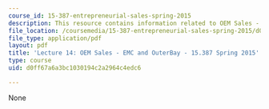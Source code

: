 ```yaml
---
course_id: 15-387-entrepreneurial-sales-spring-2015
description: This resource contains information related to OEM Sales - EMC and OuterBay.
file_location: /coursemedia/15-387-entrepreneurial-sales-spring-2015/d0ff67a6a3bc1030194c2a2964c4edc6_MIT15_387S15_Lecture14.pdf
file_type: application/pdf
layout: pdf
title: 'Lecture 14: OEM Sales - EMC and OuterBay - 15.387 Spring 2015'
type: course
uid: d0ff67a6a3bc1030194c2a2964c4edc6

---
```

None